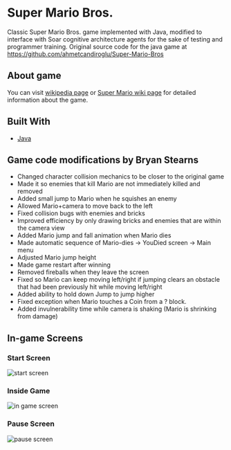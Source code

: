 # Super Mario Bros.

Classic Super Mario Bros. game implemented with Java, modified to interface with Soar cognitive architecture agents for the sake of testing and programmer training. 
Original source code for the java game at https://github.com/ahmetcandiroglu/Super-Mario-Bros

## About game

You can visit [wikipedia page](https://en.wikipedia.org/wiki/Super_Mario_Bros.) or [Super Mario wiki page](https://www.mariowiki.com/Super_Mario_Bros.) for detailed information about the game.

## Built With
* [Java](https://www.java.com/)

## Game code modifications by Bryan Stearns

* Changed character collision mechanics to be closer to the original game
* Made it so enemies that kill Mario are not immediately killed and removed
* Added small jump to Mario when he squishes an enemy
* Allowed Mario+camera to move back to the left
* Fixed collision bugs with enemies and bricks
* Improved efficiency by only drawing bricks and enemies that are within the camera view
* Added Mario jump and fall animation when Mario dies
* Made automatic sequence of Mario-dies -> YouDied screen -> Main menu
* Adjusted Mario jump height
* Made game restart after winning
* Removed fireballs when they leave the screen
* Fixed so Mario can keep moving left/right if jumping clears an obstacle that had been previously hit while moving left/right
* Added ability to hold down Jump to jump higher
* Fixed exception when Mario touches a Coin from a ? block.
* Added invulnerability time while camera is shaking (Mario is shrinking from damage)

## In-game Screens

### Start Screen
![start screen](https://raw.githubusercontent.com/ahmetcandiroglu/1G.Super-Mario-Bros/master/docs/Screenshots/Start%20screen.png)

### Inside Game
![in game screen](https://raw.githubusercontent.com/ahmetcandiroglu/1G.Super-Mario-Bros/master/docs/Screenshots/In%20game%20screen.png)

### Pause Screen
![pause screen](https://raw.githubusercontent.com/ahmetcandiroglu/1G.Super-Mario-Bros/master/docs/Screenshots/Pause%20screen.png)
